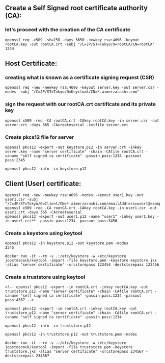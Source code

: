 ## Create a Self Signed root certificate authority (CA):

### let's proceed with the creation of the CA certificate

```
openssl req -x509 -sha256 -days 3650 -newkey rsa:4096 -keyout rootCA.key -out rootCA.crt -subj "/C=JP/ST=Tokyo/O=rootCA/CN=rootCA"
1234
```

## Host Certificate:

### creating what is known as a certificate signing request (CSR)

```
openssl req -new -newkey rsa:4096 -keyout server.key -out server.csr -nodes -subj "/C=JP/ST=Tokyo/O=Keycloak/CN=*.aimerzarashi.com"
```

### sign the request with our rootCA.crt certificate and its private key

```
openssl x509 -req -CA rootCA.crt -CAkey rootCA.key -in server.csr -out server.crt -days 365 -CAcreateserial -extfile server.ext
```

### Create pkcs12 file for server

```
openssl pkcs12 -export -out keystore.p12 -in server.crt -inkey server.key -name "server certificate" -chain -CAfile rootCA.crt -caname "self signed ca certificate" -passin pass:1234 -passout pass:2345

openssl pkcs12 -info -in keystore.p12
```

## Client (User) certificate:

```
openssl req -new -newkey rsa:4096 -nodes -keyout user1.key -out user1.csr -subj "/C=JP/ST=Tokyo/O=Client/CN=*.aimerzarashi.com/emailAddress=user1@example.com"
openssl x509 -req -CA rootCA.crt -CAkey rootCA.key -in user1.csr -out user1.crt -days 365 -CAcreateserial
openssl pkcs12 -export -out user1.p12 -name "user1" -inkey user1.key -in user1.crt** -passin pass:1234 -passout pass:3456
```

### Create a keystore using keytool

```
openssl pkcs12 -in keystore.p12 -out keystore.pem -nodes
2345

docker run -it --rm -v .:/etc/keystore -w /etc/keystore joostdecock/keytool -import -file keystore.pem -keystore keystore.jks -alias "server certificate" -srcstorepass 123456 -deststorepass 123456
```

### Create a truststore using keytool

```
<!-- openssl pkcs12 -export -in rootCA.crt -inkey rootCA.key -out truststore.p12 -name "server certificate" -chain -CAfile rootCA.crt -caname "self signed ca certificate" -passin pass:1234 -passout pass:4567 -->

openssl pkcs12 -export -in rootCA.crt -inkey rootCA.key -out truststore.p12 -name "server certificate" -chain -CAfile rootCA.crt -caname "self signed ca certificate" -passin pass:1234

openssl pkcs12 -info -in truststore.p12

openssl pkcs12 -in truststore.p12 -out truststore.pem -nodes

docker run -it --rm -v .:/etc/keystore -w /etc/keystore joostdecock/keytool -import -file truststore.pem -keystore truststore.jks -alias "server certificate" -srcstorepass 234567 -deststorepass 234567
```
